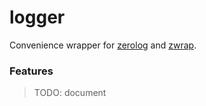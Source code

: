 # logger

Convenience wrapper for [zerolog](https://github.com/rs/zerolog) and [zwrap](https://github.com/yunginnanet/zwrap).

### Features

> TODO: document
